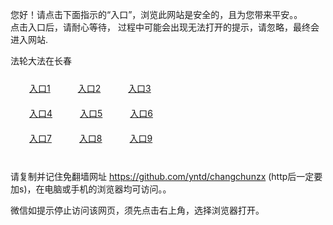 您好！请点击下面指示的“入口”，浏览此网站是安全的，且为您带来平安。。 <br/>
点击入口后，请耐心等待， 过程中可能会出现无法打开的提示，请忽略，最终会进入网站. </br>

法轮大法在长春<br/>
<div style="padding:10px"><a style="margin:20px" target="_blank" href="https://d2oixntk4ruimx.cloudfront.net/2Qpsp?vscxbsv" id="ccLink1" rel="nofollow">入口1</a> <a target="_blank" style="margin:20px" href="https://d38brsjp1ax05f.cloudfront.net/2Qpsp?gjyufxcf" id="ccLink2" rel="nofollow">入口2</a> <a style="margin:20px" target="_blank" href="https://d2w9zthtmll4xd.cloudfront.net/2Qpsp?wiskzqw" id="ccLink3" rel="nofollow">入口3</a></div>

<div style="padding:10px" ><a style="margin:20px" target="_blank" href="https://d2oixntk4ruimx.cloudfront.net/2Qpsp?vscxbsv" id="ccLink4" rel="nofollow">入口4</a> <a style="margin:20px" href="https://d38brsjp1ax05f.cloudfront.net/2Qpsp?gjyufxcf" target="_blank" id="ccLink5" rel="nofollow">入口5</a> <a style="margin:20px" href="https://d2w9zthtmll4xd.cloudfront.net/2Qpsp?wiskzqw" target="_blank" id="ccLink6" rel="nofollow">入口6</a></div>

<div style="padding:10px"><a style="margin:20px" target="_blank" href="https://d2oixntk4ruimx.cloudfront.net/2Qpsp?vscxbsv" id="ccLink7" rel="nofollow">入口7</a> <a style="margin:20px" href="https://d38brsjp1ax05f.cloudfront.net/2Qpsp?gjyufxcf" target="_blank" id="ccLink8" rel="nofollow">入口8</a> <a style="margin:20px" target="_blank" href="https://d2w9zthtmll4xd.cloudfront.net/2Qpsp?wiskzqw" id="ccLink9" rel="nofollow">入口9</a></div>

<br/>



请复制并记住免翻墙网址 https://github.com/yntd/changchunzx (http后一定要加s)，在电脑或手机的浏览器均可访问。。<br/>

微信如提示停止访问该网页，须先点击右上角，选择浏览器打开。
